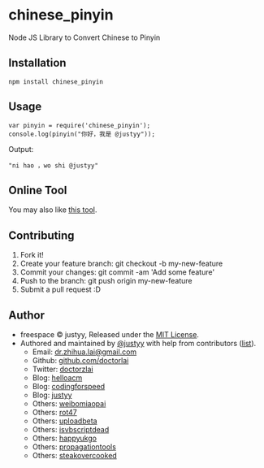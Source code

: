 # chinese_pinyin
Node JS Library to Convert Chinese to Pinyin

## Installation
```
npm install chinese_pinyin
```

## Usage
```
var pinyin = require('chinese_pinyin');
console.log(pinyin("你好，我是 @justyy"));
```

Output:
```
"ni hao ，wo shi @justyy"
```

## Online Tool
You may also like [this tool](https://justyy.com/archives/3450).

## Contributing
1. Fork it!
2. Create your feature branch: git checkout -b my-new-feature
3. Commit your changes: git commit -am 'Add some feature'
4. Push to the branch: git push origin my-new-feature
5. Submit a pull request :D

## Author
* freespace © justyy, Released under the [MIT License](http://spdx.org/licenses/MIT.html).
* Authored and maintained by [@justyy](https://steemit.com/@justyy) with help from contributors ([list](https://www.npmjs.com/package/chinese_pinyin/access)).
    * Email: dr.zhihua.lai@gmail.com
    * Github: [github.com/doctorlai](https://github.com/doctorlai)
    * Twitter: [doctorzlai](https://twitter.com/doctorzlai)
    * Blog: [helloacm](https://helloacm.com)
    * Blog: [codingforspeed](https://codingforspeed.com)
    * Blog: [justyy](https://justyy.com)
    * Others: [weibomiaopai](https://weibomiaopai.com)
    * Others: [rot47](https://rot47.net)
    * Others: [uploadbeta](https://uploadbeta.com)
    * Others: [isvbscriptdead](https://isvbscriptdead.com)
    * Others: [happyukgo](https://happyukgo.com)
    * Others: [propagationtools](https://propagationtools.com)
    * Others: [steakovercooked](https://steakovercooked.com)
